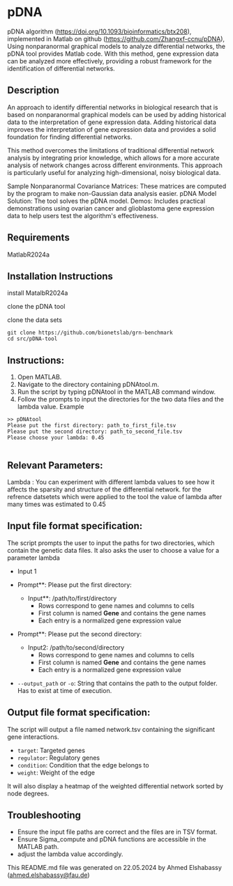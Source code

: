 # pDNA

pDNA algorithm (https://doi.org/10.1093/bioinformatics/btx208), implemented in Matlab on github (https://github.com/Zhangxf-ccnu/pDNA), Using nonparanormal graphical models to analyze differential networks, the pDNA tool provides Matlab code. With this method, gene expression data can be analyzed more effectively, providing a robust framework for the identification of differential networks.


## Description

An approach to identify differential networks in biological research that is based on nonparanormal graphical models can be used by adding historical data to the interpretation of gene expression data. Adding historical data improves the interpretation of gene expression data and provides a solid foundation for finding differential networks.

This method overcomes the limitations of traditional differential network analysis by integrating prior knowledge, which allows for a more accurate analysis of network changes across different environments. This approach is particularly useful for analyzing high-dimensional, noisy biological data.

Sample Nonparanormal Covariance Matrices: These matrices are computed by the program to make non-Gaussian data analysis easier.
pDNA Model Solution: The tool solves the pDNA model.
Demos: Includes practical demonstrations using ovarian cancer and glioblastoma gene expression data to help users test the algorithm's effectiveness.

## Requirements

MatlabR2024a


## Installation Instructions

install MatalbR2024a

clone the pDNA tool

clone the data sets
```
git clone https://github.com/bionetslab/grn-benchmark
cd src/pDNA-tool 
```


## Instructions:

1. Open MATLAB.
2. Navigate to the directory containing pDNAtool.m.
3. Run the script by typing pDNAtool in the MATLAB command window.
4. Follow the prompts to input the directories for the two data files and the lambda value.
Example 
```
>> pDNAtool
Please put the first directory: path_to_first_file.tsv
Please put the second directory: path_to_second_file.tsv
Please choose your lambda: 0.45


```

## Relevant Parameters:
Lambda : You can experiment with different lambda values to see how it affects the sparsity and structure of the differential network.
for the refrence datsetets which were applied to the tool the value of lambda after many times was estimated to 0.45


## Input file format specification:
The script prompts the user to input the paths for two directories, which contain the genetic data files.
It also asks the user to choose a value for a parameter lambda
- Input 1
- Prompt**: Please put the first directory:
  - Input**: /path/to/first/directory
    - Rows correspond to gene names and columns to cells 
    - First column is named **Gene** and contains the gene names
    - Each entry is a normalized gene expression value
- Prompt**: Please put the second directory:
  - Input2: /path/to/second/directory
    - Rows correspond to gene names and columns to cells 
    - First column is named **Gene** and contains the gene names
    - Each entry is a normalized gene expression value

- `--output_path` or `-o`: String that contains the path to the output folder. Has to exist at time of execution.

## Output file format specification:
The script will output a file named network.tsv containing the significant gene interactions.
- `target`: Targeted genes
- `regulator`: Regulatory genes
- `condition`: Condition that the edge belongs to
- `weight`: Weight of the edge

It will also display a heatmap of the weighted differential network sorted by node degrees.

## Troubleshooting
- Ensure the input file paths are correct and the files are in TSV format.
- Ensure Sigma_compute and pDNA functions are accessible in the MATLAB path.
- adjust the lambda value accordingly.




This README.md file was generated on 22.05.2024 by Ahmed Elshabassy (ahmed.elshabassy@fau.de)
